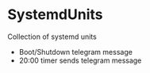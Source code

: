 # SystemdUnits
Collection of systemd units
- Boot/Shutdown telegram message
- 20:00 timer sends telegram message

